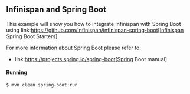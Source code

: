 ## Infinispan and Spring Boot
This example will show you how to integrate Infinispan with Spring Boot using
link:https://github.com/infinispan/infinispan-spring-boot[Infinispan Spring Boot Starters].

For more information about Spring Boot please refer to:
* link:https://projects.spring.io/spring-boot[Spring Boot manual]

#### Running

~~~shell
$ mvn clean spring-boot:run
~~~

